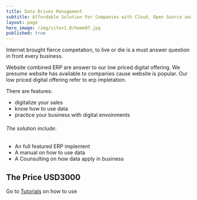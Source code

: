 ```yaml
---
title: Data Drives Management
subtitle: Affordable Solution For Companies with Cloud, Open Source and Data
layout: page
hero_image: /img/sitev1.0/home07.jpg
published: true
---
```

<!-- callouts: home_callouts -->

Internet brought fierce competation, to live or die is a must answer question in front every business.

Website combined ERP are answer to our low priced digital offering. We presume website has available to companies cause website is popular. Our low priced digital offering refer to erp impletation.

There are features:

- digitalize your sales
- know how to use data
- practice your business with digital envoinments

###### The solution include:

- An full featured ERP implement
- A manual on how to use data
- A Counsulting on how data apply in business 

## The Price USD3000

Go to [Tutorials](/tutorials/en/tutorials/) on how to use
